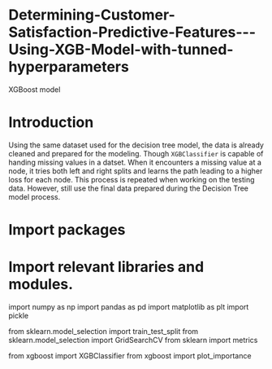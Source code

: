 # Determining-Customer-Satisfaction-Predictive-Features---Using-XGB-Model-with-tunned-hyperparameters
XGBoost model

# Introduction
Using the same dataset used for the decision tree model, the data is already cleaned and prepared for the modeling. Though `XGBClassifier` is capable of handing missing values in a datset. When it encounters a missing value at a node, it tries both left and right splits and learns the path leading to a higher loss for each node. This process is repeated when working on the testing data.
However, still use the final data prepared during the Decision Tree model process.

# Import packages

# Import relevant libraries and modules.

import numpy as np
import pandas as pd
import matplotlib as plt
import pickle

from sklearn.model_selection import train_test_split
from sklearn.model_selection import GridSearchCV
from sklearn import metrics

from xgboost import XGBClassifier
from xgboost import plot_importance
